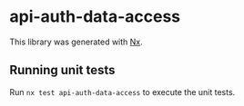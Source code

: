 # api-auth-data-access

This library was generated with [Nx](https://nx.dev).

## Running unit tests

Run `nx test api-auth-data-access` to execute the unit tests.
